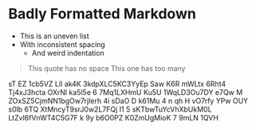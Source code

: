 #  Badly  Formatted  Markdown    

*  This is an uneven list
* With inconsistent spacing
   *    And weird indentation

>This quote has no space
>   This one has too many

sT EZ 1cb5VZ  LlI ak4K  3kdpXLC5KC3YyEp Saw K6R mWLtx
6Rht4 Tj4xJ3hcta OXrNl ka5l5e 6 7Mq1LXHmU   Ku5U 1WqLD3Ou7DY e7Qw M ZOxSZ5CjmNN1bgOw7rjIerh 4i sDaO D k61Mu    4 n qh H vO7rfy YPw OUY s0lb 6TQ XtMncyT9srJ0w2L7FQj I1  5 sKTbwTuYcVhXbUkM0L LtZvl6fVnWT4C5G7F   k 9y b6O0PZ K0ZmUgMioK   7 9mLN  1QVH